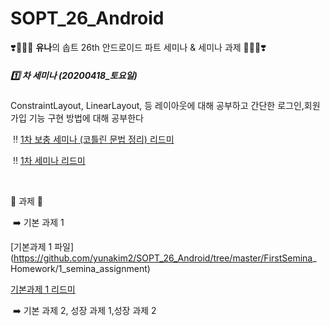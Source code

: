 # SOPT_26_Android

❣️👩🏻‍🦰 **유나**의 솝트 26th 안드로이드 파트 세미나 & 세미나 과제 👨🏻‍🦰❣️



##### 1️⃣ 차 세미나 (20200418_토요일) 

ConstraintLayout, LinearLayout, 등 레이아웃에 대해 공부하고 간단한 로그인,회원가입 기능 구현 방법에 대해 공부한다

​	‼️ [1차 보충 세미나 (코틀린 문법 정리) 리드미](https://github.com/yunakim2/SOPT_26_Android/blob/master/HelloSopt/1%EC%B0%A8%20%EB%B3%B4%EC%B6%A9%20%EC%84%B8%EB%AF%B8%EB%82%98%20-%20%EC%BD%94%ED%8B%80%EB%A6%B0.md)

​	‼️ [1차 세미나 리드미](https://github.com/yunakim2/SOPT_26_Android/blob/master/FirstSemina/1%EC%B0%A8%20%EC%84%B8%EB%AF%B8%EB%82%98.md)

​	

📝 과제 📝

​	➡️ 기본 과제 1 

[기본과제 1 파일](https://github.com/yunakim2/SOPT_26_Android/tree/master/FirstSemina_ Homework/1_semina_assignment)

[기본과제 1 리드미]()

​	➡️ 기본 과제 2, 성장 과제 1,성장 과제 2
